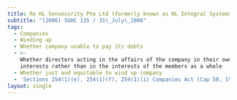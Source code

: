 ```yaml
---
title: Re HL Sensecurity Pte Ltd (formerly known as HL Integral Systems Pte Ltd)
subtitle: "[2006] SGHC 135 / 31\_July\_2006"
tags:
  - Companies
  - Winding up
  - Whether company unable to pay its debts
  - >-
    Whether directors acting in the affairs of the company in their own
    interests rather than in the interests of the members as a whole
  - Whether just and equitable to wind up company
  - 'Sections 254(1)(e), 254(1)(f), 254(1)(i) Companies Act (Cap 50, 1994 Rev Ed)'
layout: single
---
```



